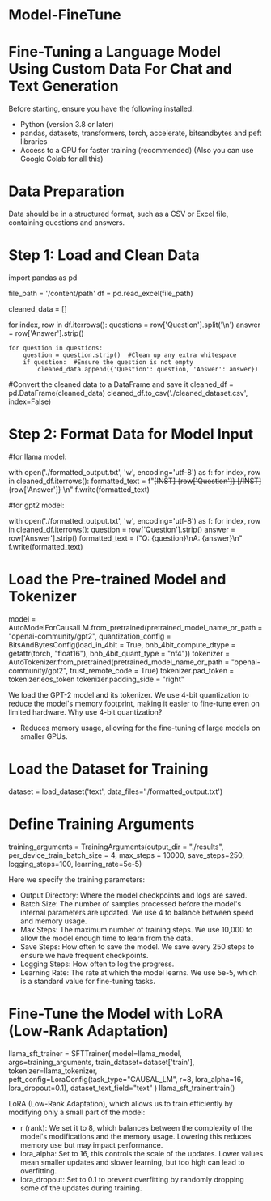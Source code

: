 # Model-FineTune

# Fine-Tuning a Language Model Using Custom Data For Chat and Text Generation

Before starting, ensure you have the following installed:

* Python (version 3.8 or later)
* pandas, datasets, transformers, torch, accelerate, bitsandbytes and peft libraries
* Access to a GPU for faster training (recommended) (Also you can use Google Colab for all this)

# Data Preparation

Data should be in a structured format, such as a CSV or Excel file, containing questions and answers.

# Step 1: Load and Clean Data

import pandas as pd

file_path = '/content/path'
df = pd.read_excel(file_path)

cleaned_data = []

for index, row in df.iterrows():
    questions = row['Question'].split('\n') 
    answer = row['Answer'].strip() 

    for question in questions:
        question = question.strip()  #Clean up any extra whitespace
        if question:  #Ensure the question is not empty
            cleaned_data.append({'Question': question, 'Answer': answer})

#Convert the cleaned data to a DataFrame and save it
cleaned_df = pd.DataFrame(cleaned_data)
cleaned_df.to_csv('./cleaned_dataset.csv', index=False)

# Step 2: Format Data for Model Input

#for llama model:

with open('./formatted_output.txt', 'w', encoding='utf-8') as f:
    for index, row in cleaned_df.iterrows():
        formatted_text = f"<s>[INST] {row['Question']} [/INST] {row['Answer']} </s>\n"
        f.write(formatted_text)

#for gpt2 model:

with open('./formatted_output.txt', 'w', encoding='utf-8') as f:
    for index, row in cleaned_df.iterrows():
        question = row['Question'].strip()
        answer = row['Answer'].strip()
        formatted_text = f"Q: {question}\nA: {answer}\n"
        f.write(formatted_text)

# Load the Pre-trained Model and Tokenizer
model = AutoModelForCausalLM.from_pretrained(pretrained_model_name_or_path = "openai-community/gpt2",
                                                   quantization_config = BitsAndBytesConfig(load_in_4bit = True, bnb_4bit_compute_dtype = getattr(torch, "float16"), bnb_4bit_quant_type = "nf4"))
tokenizer = AutoTokenizer.from_pretrained(pretrained_model_name_or_path = "openai-community/gpt2", trust_remote_code = True)
tokenizer.pad_token = tokenizer.eos_token
tokenizer.padding_side = "right"

We load the GPT-2 model and its tokenizer. We use 4-bit quantization to reduce the model's memory footprint, making it easier to fine-tune even on limited hardware.
Why use 4-bit quantization?
* Reduces memory usage, allowing for the fine-tuning of large models on smaller GPUs.

# Load the Dataset for Training

dataset = load_dataset('text', data_files='./formatted_output.txt')

# Define Training Arguments

training_arguments = TrainingArguments(output_dir = "./results", per_device_train_batch_size = 4, max_steps = 10000, save_steps=250, logging_steps=100, learning_rate=5e-5)

Here we specify the training parameters:
* Output Directory: Where the model checkpoints and logs are saved.
* Batch Size: The number of samples processed before the model's internal parameters are updated. We use 4 to balance between speed and memory usage.
* Max Steps: The maximum number of training steps. We use 10,000 to allow the model enough time to learn from the data.
* Save Steps: How often to save the model. We save every 250 steps to ensure we have frequent checkpoints.
* Logging Steps: How often to log the progress.
* Learning Rate: The rate at which the model learns. We use 5e-5, which is a standard value for fine-tuning tasks.

# Fine-Tune the Model with LoRA (Low-Rank Adaptation)

llama_sft_trainer = SFTTrainer(
    model=llama_model,
    args=training_arguments,
    train_dataset=dataset['train'],
    tokenizer=llama_tokenizer,
    peft_config=LoraConfig(task_type="CAUSAL_LM", r=8, lora_alpha=16, lora_dropout=0.1),
    dataset_text_field="text"
)
llama_sft_trainer.train()

LoRA (Low-Rank Adaptation), which allows us to train efficiently by modifying only a small part of the model:
* r (rank): We set it to 8, which balances between the complexity of the model's modifications and the memory usage. Lowering this reduces memory use but may impact performance.
* lora_alpha: Set to 16, this controls the scale of the updates. Lower values mean smaller updates and slower learning, but too high can lead to overfitting.
* lora_dropout: Set to 0.1 to prevent overfitting by randomly dropping some of the updates during training.
